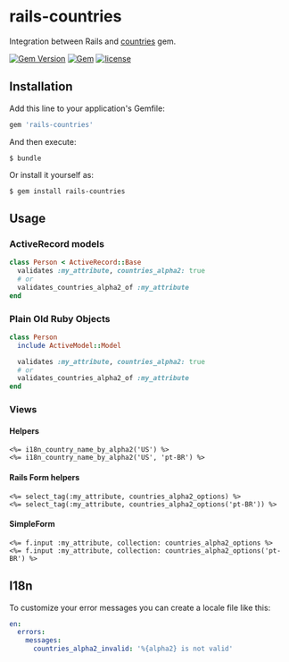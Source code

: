 # rails-countries

Integration between Rails and [countries](https://github.com/hexorx/countries) gem.

[![Gem Version](https://badge.fury.io/rb/rails-countries.svg)](https://badge.fury.io/rb/rails-countries)
[![Gem](https://img.shields.io/gem/dt/rails-countries.svg)]()
[![license](https://img.shields.io/github/license/pedrofurtado/rails-countries.svg)]()

## Installation

Add this line to your application's Gemfile:

```ruby
gem 'rails-countries'
```

And then execute:

    $ bundle

Or install it yourself as:

    $ gem install rails-countries

## Usage

### ActiveRecord models
```ruby
class Person < ActiveRecord::Base
  validates :my_attribute, countries_alpha2: true
  # or
  validates_countries_alpha2_of :my_attribute
end
```

### Plain Old Ruby Objects
```ruby
class Person
  include ActiveModel::Model

  validates :my_attribute, countries_alpha2: true
  # or
  validates_countries_alpha2_of :my_attribute
end
```

### Views

#### Helpers
```erb
<%= i18n_country_name_by_alpha2('US') %>
<%= i18n_country_name_by_alpha2('US', 'pt-BR') %>
```

#### Rails Form helpers
```erb
<%= select_tag(:my_attribute, countries_alpha2_options) %>
<%= select_tag(:my_attribute, countries_alpha2_options('pt-BR')) %>
```

#### SimpleForm
```erb
<%= f.input :my_attribute, collection: countries_alpha2_options %>
<%= f.input :my_attribute, collection: countries_alpha2_options('pt-BR') %>
```

## I18n

To customize your error messages you can create a locale file like this:

```yaml
en:
  errors:
    messages:
      countries_alpha2_invalid: '%{alpha2} is not valid'
```
